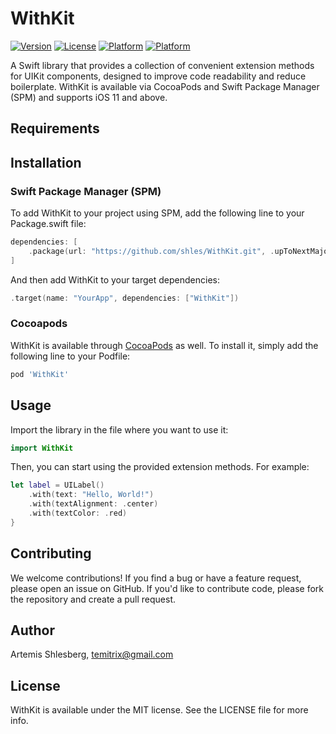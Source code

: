 # WithKit

[![Version](https://img.shields.io/cocoapods/v/WithKit.svg?style=flat)](https://cocoapods.org/pods/WithKit)
[![License](https://img.shields.io/cocoapods/l/WithKit.svg?style=flat)](https://cocoapods.org/pods/WithKit)
[![Platform](https://img.shields.io/cocoapods/p/WithKit.svg?style=flat)](https://cocoapods.org/pods/WithKit)
[![Platform](https://img.shields.io/badge/SPM-compatible-brightgreen.svg)](https://www.swift.org/package-manager/)

A Swift library that provides a collection of convenient extension methods for UIKit components, designed to improve code readability and reduce boilerplate. WithKit is available via CocoaPods and Swift Package Manager (SPM) and supports iOS 11 and above.

## Requirements

## Installation
### Swift Package Manager (SPM)

To add WithKit to your project using SPM, add the following line to your Package.swift file:

```swift
dependencies: [
    .package(url: "https://github.com/shles/WithKit.git", .upToNextMajor(from: "1.0.0"))
]
```
And then add WithKit to your target dependencies:

```swift
.target(name: "YourApp", dependencies: ["WithKit"])
```
### Cocoapods
WithKit is available through [CocoaPods](https://cocoapods.org) as well. To install
it, simply add the following line to your Podfile:

```ruby
pod 'WithKit'
```

## Usage 

Import the library in the file where you want to use it:

```swift
import WithKit
```
Then, you can start using the provided extension methods. For example:

```swift
let label = UILabel()
    .with(text: "Hello, World!") 
    .with(textAlignment: .center)
    .with(textColor: .red)
}
```

## Contributing

We welcome contributions! If you find a bug or have a feature request, please open an issue on GitHub. If you'd like to contribute code, please fork the repository and create a pull request.

## Author

Artemis Shlesberg, temitrix@gmail.com

## License

WithKit is available under the MIT license. See the LICENSE file for more info.

